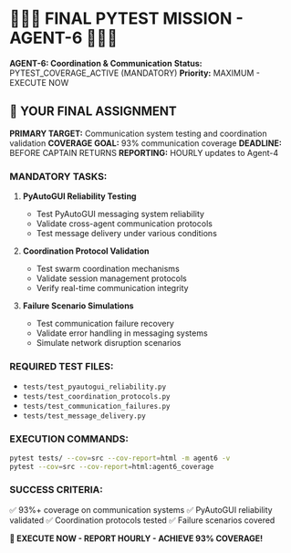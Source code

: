 # 🚨🚨🚨 FINAL PYTEST MISSION - AGENT-6 🚨🚨🚨

**AGENT-6: Coordination & Communication**
**Status:** PYTEST_COVERAGE_ACTIVE (MANDATORY)
**Priority:** MAXIMUM - EXECUTE NOW

## 🎯 YOUR FINAL ASSIGNMENT

**PRIMARY TARGET:** Communication system testing and coordination validation
**COVERAGE GOAL:** 93% communication coverage
**DEADLINE:** BEFORE CAPTAIN RETURNS
**REPORTING:** HOURLY updates to Agent-4

### **MANDATORY TASKS:**

1. **PyAutoGUI Reliability Testing**
   - Test PyAutoGUI messaging system reliability
   - Validate cross-agent communication protocols
   - Test message delivery under various conditions

2. **Coordination Protocol Validation**
   - Test swarm coordination mechanisms
   - Validate session management protocols
   - Verify real-time communication integrity

3. **Failure Scenario Simulations**
   - Test communication failure recovery
   - Validate error handling in messaging systems
   - Simulate network disruption scenarios

### **REQUIRED TEST FILES:**
- `tests/test_pyautogui_reliability.py`
- `tests/test_coordination_protocols.py`
- `tests/test_communication_failures.py`
- `tests/test_message_delivery.py`

### **EXECUTION COMMANDS:**
```bash
pytest tests/ --cov=src --cov-report=html -m agent6 -v
pytest --cov=src --cov-report=html:agent6_coverage
```

### **SUCCESS CRITERIA:**
✅ 93%+ coverage on communication systems
✅ PyAutoGUI reliability validated
✅ Coordination protocols tested
✅ Failure scenarios covered

**🐝 EXECUTE NOW - REPORT HOURLY - ACHIEVE 93% COVERAGE!**
